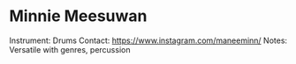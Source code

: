# Minnie Meesuwan

Instrument: Drums
Contact: https://www.instagram.com/maneeminn/
Notes: Versatile with genres, percussion